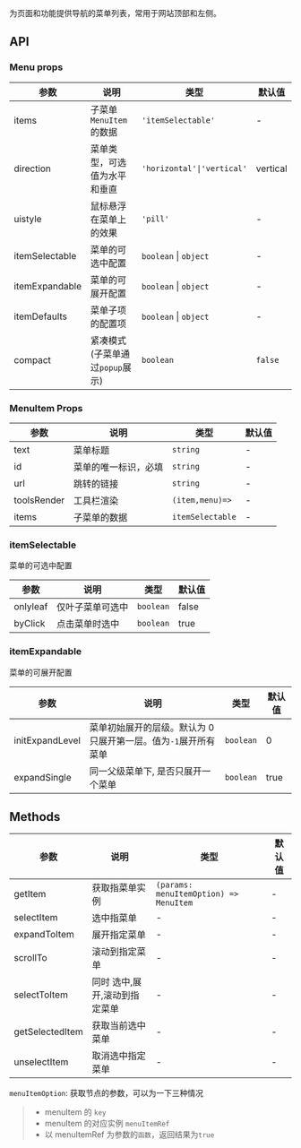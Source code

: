 为页面和功能提供导航的菜单列表，常用于网站顶部和左侧。

## API

### Menu props

| 参数           | 说明                            | 类型                       | 默认值   |
| -------------- | ------------------------------- | -------------------------- | -------- |
| items          | 子菜单`MenuItem`的数据          | `'itemSelectable'`         | -        |
| direction      | 菜单类型，可选值为水平和垂直    | `'horizontal'\|'vertical'` | vertical |
| uistyle        | 鼠标悬浮在菜单上的效果          | `'pill'`                   | -        |
| itemSelectable | 菜单的可选中配置                | `boolean` \| `object`      | -        |
| itemExpandable | 菜单的可展开配置                | `boolean` \| `object`      | -        |
| itemDefaults   | 菜单子项的配置项                | `boolean` \| `object`      | -        |
| compact        | 紧凑模式(子菜单通过`popup`展示) | `boolean`                  | `false`  |

### MenuItem Props

| 参数        | 说明                 | 类型             | 默认值 |
| ----------- | -------------------- | ---------------- | ------ |
| text        | 菜单标题             | `string`         | -      |
| id          | 菜单的唯一标识，必填 | `string`         | -      |
| url         | 跳转的链接           | `string`         | -      |
| toolsRender | 工具栏渲染           | `(item,menu)=>`  | -      |
| items       | 子菜单的数据         | `itemSelectable` | -      |

### itemSelectable

菜单的可选中配置

| 参数     | 说明             | 类型      | 默认值 |
| -------- | ---------------- | --------- | ------ |
| onlyleaf | 仅叶子菜单可选中 | `boolean` | false  |
| byClick  | 点击菜单时选中   | `boolean` | true   |

### itemExpandable

菜单的可展开配置

| 参数 | 说明 | 类型 | 默认值 |
| --- | --- | --- | --- |
| initExpandLevel | 菜单初始展开的层级。默认为 0 只展开第一层。值为`-1`展开所有菜单 | `boolean` | 0 |
| expandSingle | 同一父级菜单下, 是否只展开一个菜单 | `boolean` | true |

## Methods

| 参数 | 说明 | 类型 | 默认值 |
| --- | --- | --- | --- |
| getItem | 获取指菜单实例 | `(params: menuItemOption) => MenuItem` | - |
| selectItem | 选中指菜单 | - | - |
| expandToItem | 展开指定菜单 | - | - |
| scrollTo | 滚动到指定菜单 | - | - |
| selectToItem | 同时 选中,展开,滚动到指定菜单 | - | - |
| getSelectedItem | 获取当前选中菜单 | - | - |
| unselectItem | 取消选中指定菜单 | - | - |

`menuItemOption`: 获取节点的参数，可以为一下三种情况

> - menuItem 的 `key`
> - menuItem 的对应实例 `menuItemRef`
> - 以 menuItemRef 为参数的`函数`，返回结果为`true`
